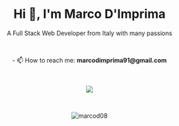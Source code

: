 <h1 align="center">Hi 👋, I'm Marco D'Imprima</h1>
<p align="center">A Full Stack Web Developer from Italy with many passions </p>

<br>

<p align="center"> - 📫 How to reach me: <strong> marcodimprima91@gmail.com </strong> </p>

<br>

<p align="center">
  <a href="https://skillicons.dev">
    <img src="https://skillicons.dev/icons?i=html,css,sass,js,ts,bootstrap,react,nodejs,postman,cs,dotnet,git,apple,linux,windows" />
  </a>
</p>

<br>

<p align="center"><img align="center" src="https://github-readme-stats.vercel.app/api/top-langs?username=marcod08&show_icons=true&locale=en&layout=compact&theme=onedark" alt="marcod08" /></p>


<!--
**marcod08/marcod08** is a ✨ _special_ ✨ repository because its `README.md` (this file) appears on your GitHub profile.

Here are some ideas to get you started:

- 🔭 I’m currently working on ...
- 🌱 I’m currently learning ...
- 👯 I’m looking to collaborate on ...
- 🤔 I’m looking for help with ...
- 💬 Ask me about ...
- 📫 How to reach me: ...
- 😄 Pronouns: ...
- ⚡ Fun fact: ...
-->

